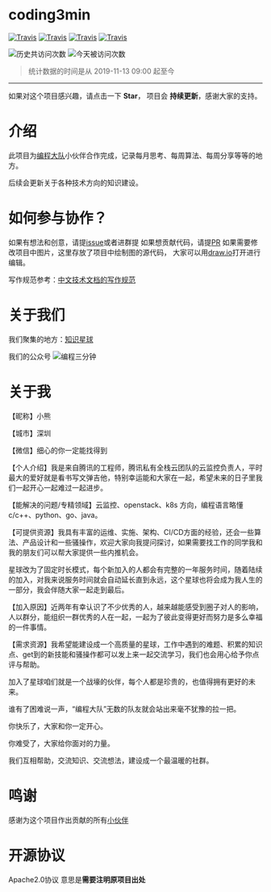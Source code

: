 # coding3min

[![Travis](https://img.shields.io/badge/language-C++-green.svg)]()
[![Travis](https://img.shields.io/badge/language-JavaScript-yellow.svg)]()
[![Travis](https://img.shields.io/badge/language-Python-red.svg)]()
[![Travis](https://img.shields.io/badge/language-Java-blue.svg)]()

![历史共访问次数](https://visitor-count-badge.herokuapp.com/total.svg?repo_id=coding3min.coding3min)
![今天被访问次数](https://visitor-count-badge.herokuapp.com/today.svg?repo_id=coding3min.coding3min)

> 统计数据的时间是从 2019-11-13 09:00 起至今

--- 
 
如果对这个项目感兴趣，请点击一下 **Star**， 项目会 **持续更新**，感谢大家的支持。

# 介绍

此项目为[编程大队](https://t.zsxq.com/rvBMzRv)小伙伴合作完成，记录每月思考、每周算法、每周分享等等的地方。

后续会更新关于各种技术方向的知识建设。

# 如何参与协作？

如果有想法和创意，请提[issue](https://github.com/coding3min/coding3min/issues)或者进群提
如果想贡献代码，请提[PR](https://github.com/coding3min/coding3min/pulls)
如果需要修改项目中图片，这里存放了项目中绘制图的源代码， 大家可以用[draw.io](https://www.draw.io/)打开进行编辑。

写作规范参考：[中文技术文档的写作规范](https://github.com/ruanyf/document-style-guide)


# 关于我们

我们聚集的地方：[知识星球](https://t.zsxq.com/rvBMzRv)

我们的公众号
![编程三分钟](https://mmbiz.qpic.cn/mmbiz_png/kvBoa7t4PRHibbNpmqiaB0iaWzu4yO2QibYMFb7AgKDVoIC6jRJXVnZ13V5V5KZibxqXlng29hx0thicd0TzicaeicgDfA/640?wx_fmt=png&tp=webp&wxfrom=5&wx_lazy=1&wx_co=1)


# 关于我

【昵称】小熊

【城市】深圳

【微信】细心的你一定能找得到

【个人介绍】我是来自腾讯的工程师，腾讯私有全栈云团队的云监控负责人，平时最大的爱好就是看书写文弹吉他，特别幸运能和大家在一起，希望未来的日子里我们一起开心一起难过一起进步。

【能解决的问题/专精领域】云监控、openstack、k8s 方向，编程语言略懂c/c++、python、go、java。

【可提供资源】我具有丰富的运维、实施、架构、CI/CD方面的经验，还会一些算法、产品设计和一些骚操作，欢迎大家向我提问探讨，如果需要找工作的同学我和我的朋友们可以帮大家提供一些内推机会。

星球改为了固定时长模式，每个新加入的人都会有完整的一年服务时间，随着陆续的加入，对我来说服务时间就会自动延长直到永远，这个星球也将会成为我人生的一部分，我会伴随大家一起走到最后。

【加入原因】近两年有幸认识了不少优秀的人，越来越能感受到圈子对人的影响，人以群分，能组织一群优秀的人在一起，一起为了彼此变得更好而努力是多么幸福的一件事情。

【需求资源】我希望能建设成一个高质量的星球，工作中遇到的难题、积累的知识点、get到的新技能和骚操作都可以发上来一起交流学习，我们也会用心给予你点评与帮助。

加入了星球咱们就是一个战壕的伙伴，每个人都是珍贵的，也值得拥有更好的未来。

谁有了困难说一声，“编程大队”无数的队友就会站出来毫不犹豫的拉一把。

你快乐了，大家和你一定开心。

你难受了，大家给你面对的力量。

我们互相帮助，交流知识、交流想法，建设成一个最温暖的社群。

# 鸣谢

感谢为这个项目作出贡献的所有[小伙伴](https://github.com/coding3min/coding3min/graphs/contributors)

# 开源协议

Apache2.0协议 意思是**需要注明原项目出处**

